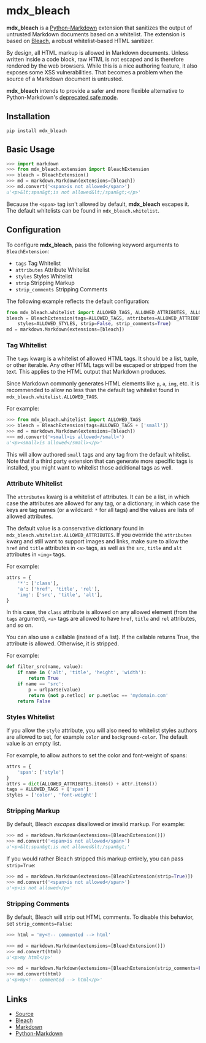 # mdx_bleach

**mdx_bleach** is a [Python-Markdown](https://pythonhosted.org/Markdown/)
extension that sanitizes the output of untrusted Markdown documents based on a
whitelist. The extension is based on [Bleach](http://bleach.readthedocs.org/en/latest/),
a robust whitelist-based HTML sanitizer.

By design, all HTML markup is allowed in Markdown documents. Unless written
inside a code block, raw HTML is not escaped and is therefore rendered by the
web browsers. While this is a nice authoring feature, it also exposes some XSS
vulnerabilities. That becomes a problem when the source of a Markdown document
is untrusted.

**mdx_bleach** intends to provide a safer and more flexible alternative to Python-Markdown's
[deprecated safe mode](https://pythonhosted.org/Markdown/reference.html#safe_mode).

## Installation

    pip install mdx_bleach


## Basic Usage

```python
>>> import markdown
>>> from mdx_bleach.extension import BleachExtension
>>> bleach = BleachExtension()
>>> md = markdown.Markdown(extensions=[bleach])
>>> md.convert('<span>is not allowed</span>')
u'<p>&lt;span&gt;is not allowed&lt;/span&gt;</p>'
```

Because the ``<span>`` tag isn't allowed by default, **mdx_bleach** escapes it.
The default whitelists can be found in ``mdx_bleach.whitelist``.


## Configuration

To configure **mdx_bleach**, pass the following keyword arguments to ``BleachExtension``:

* ``tags`` Tag Whitelist
* ``attributes`` Attribute Whitelist
* ``styles`` Styles Whitelist
* ``strip`` Stripping Markup
* ``strip_comments`` Stripping Comments

The following example reflects the default configuration:

```python
from mdx_bleach.whitelist import ALLOWED_TAGS, ALLOWED_ATTRIBUTES, ALLOWED_STYLES
bleach = BleachExtension(tags=ALLOWED_TAGS, attributes=ALLOWED_ATTRIBUTES,
    styles=ALLOWED_STYLES, strip=False, strip_comments=True)
md = markdown.Markdown(extensions=[bleach])
```


### Tag Whitelist

The ``tags`` kwarg is a whitelist of allowed HTML tags. It should be a list,
tuple, or other iterable. Any other HTML tags will be escaped or stripped from
the text. This applies to the HTML output that Markdown produces.

Since Markdown commonly generates HTML elements like ``p``, ``a``, ``img``, etc.
it is recommended to allow no less than the default tag whitelist found in
``mdx_bleach.whitelist.ALLOWED_TAGS``.

For example:

```python
>>> from mdx_bleach.whitelist import ALLOWED_TAGS
>>> bleach = BleachExtension(tags=ALLOWED_TAGS + ['small'])
>>> md = markdown.Markdown(extensions=[bleach])
>>> md.convert('<small>is allowed</small>')
u'<p><small>is allowed</small></p>'
```

This will allow authored ``small`` tags and any tag from the default whitelist.
Note that if a third party extension that can generate more specific tags is
installed, you might want to whitelist those additional tags as well.


### Attribute Whitelist

The ``attributes`` kwarg is a whitelist of attributes. It can be a list, in
which case the attributes are allowed for any tag, or a dictionary, in which
case the keys are tag names (or a wildcard: ``*`` for all tags) and the values
are lists of allowed attributes.

The default value is a conservative dictionary found in ``mdx_bleach.whitelist.ALLOWED_ATTRIBUTES``.
If you override the ``attributes`` kwarg and still want to support images and
links, make sure to allow the ``href`` and ``title`` attributes in ``<a>`` tags,
as well as the ``src``, ``title`` and ``alt`` attributes in ``<img>`` tags.

For example:

```python
attrs = {
    '*': ['class'],
    'a': ['href', 'title', 'rel'],
    'img': ['src', 'title', 'alt'],
}
```

In this case, the ``class`` attribute is allowed on any allowed element (from
the ``tags`` argument), ``<a>`` tags are allowed to have ``href``, ``title`` and
``rel`` attributes, and so on.

You can also use a callable (instead of a list). If the callable returns True,
the attribute is allowed. Otherwise, it is stripped.

For example:

```python
def filter_src(name, value):
    if name in ('alt', 'title', 'height', 'width'):
        return True
    if name == 'src':
        p = urlparse(value)
        return (not p.netloc) or p.netloc == 'mydomain.com'
    return False
```


### Styles Whitelist

If you allow the ``style`` attribute, you will also need to whitelist styles
authors are allowed to set, for example ``color`` and ``background-color``. The
default value is an empty list.

For example, to allow authors to set the color and font-weight of spans:

```python
attrs = {
    'span': ['style']
}
attrs = dict(ALLOWED_ATTRIBUTES.items() + attr.items())
tags = ALLOWED_TAGS + ['span']
styles = ['color', 'font-weight']
```


### Stripping Markup

By default, Bleach *escapes* disallowed or invalid markup. For example:

```python
>>> md = markdown.Markdown(extensions=[BleachExtension()])
>>> md.convert('<span>is not allowed</span>')
u'<p>&lt;span&gt;is not allowed&lt;/span&gt;'
```

If you would rather Bleach stripped this markup entirely, you can pass
``strip=True``:

```python
>>> md = markdown.Markdown(extensions=[BleachExtension(strip=True)])
>>> md.convert('<span>is not allowed</span>')
u'<p>is not allowed</p>'
```


### Stripping Comments

By default, Bleach will strip out HTML comments. To disable this behavior, set
``strip_comments=False``:

```python
>>> html = 'my<!-- commented --> html'

>>> md = markdown.Markdown(extensions=[BleachExtension()])
>>> md.convert(html)
u'<p>my html</p>'

>>> md = markdown.Markdown(extensions=[BleachExtension(strip_comments=False)])
>>> md.convert(html)
u'<p>my<!-- commented --> html</p>'
```


## Links

* [Source](https://github.com/Wenzil/mdx_bleach)
* [Bleach](http://bleach.readthedocs.org/en/latest/)
* [Markdown](http://daringfireball.net/projects/markdown/)
* [Python-Markdown](https://pythonhosted.org/Markdown/)
